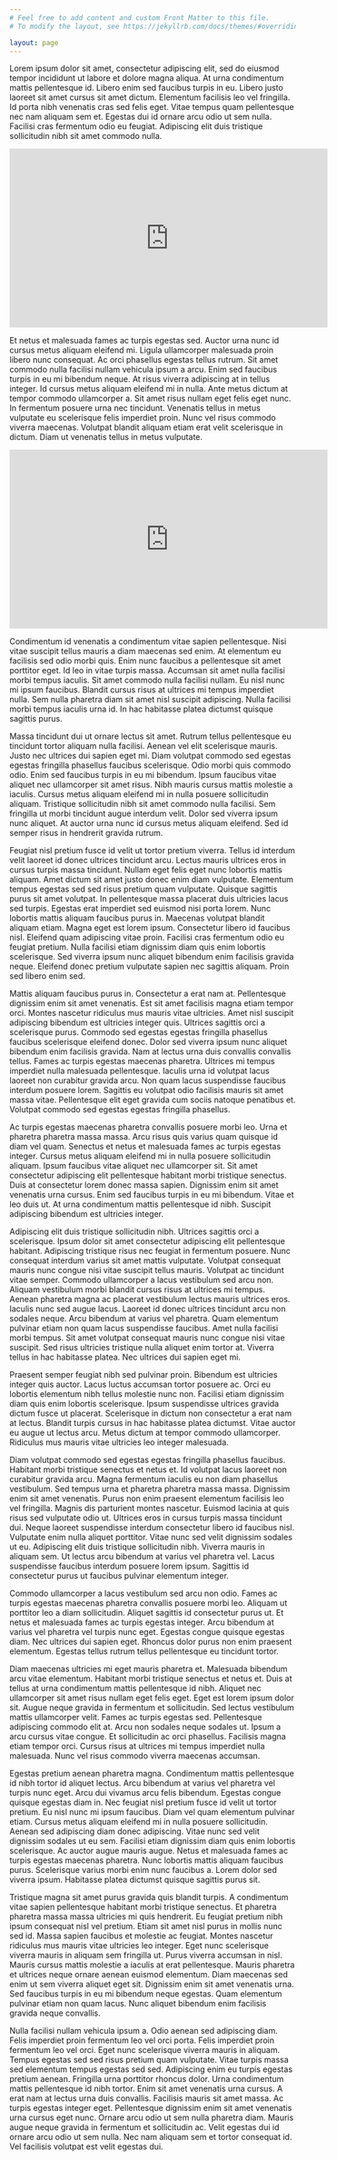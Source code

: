 ```yaml
---
# Feel free to add content and custom Front Matter to this file.
# To modify the layout, see https://jekyllrb.com/docs/themes/#overriding-theme-defaults

layout: page
---
```



Lorem ipsum dolor sit amet, consectetur adipiscing elit, sed do eiusmod
tempor incididunt ut labore et dolore magna aliqua. At urna condimentum
mattis pellentesque id. Libero enim sed faucibus turpis in eu. Libero
justo laoreet sit amet cursus sit amet dictum. Elementum facilisis leo
vel fringilla. Id porta nibh venenatis cras sed felis eget. Vitae tempus
quam pellentesque nec nam aliquam sem et. Egestas dui id ornare arcu
odio ut sem nulla. Facilisi cras fermentum odio eu feugiat. Adipiscing
elit duis tristique sollicitudin nibh sit amet commodo nulla.

<iframe width="560" height="315" src="https://www.youtube.com/embed/aul8yfJHu5o" frameborder="0" allow="accelerometer; autoplay; encrypted-media; gyroscope; picture-in-picture" allowfullscreen></iframe>

Et netus et malesuada fames ac turpis egestas sed. Auctor urna nunc id
cursus metus aliquam eleifend mi. Ligula ullamcorper malesuada proin
libero nunc consequat. Ac orci phasellus egestas tellus rutrum. Sit amet
commodo nulla facilisi nullam vehicula ipsum a arcu. Enim sed faucibus
turpis in eu mi bibendum neque. At risus viverra adipiscing at in tellus
integer. Id cursus metus aliquam eleifend mi in nulla. Ante metus dictum
at tempor commodo ullamcorper a. Sit amet risus nullam eget felis eget
nunc. In fermentum posuere urna nec tincidunt. Venenatis tellus in metus
vulputate eu scelerisque felis imperdiet proin. Nunc vel risus commodo
viverra maecenas. Volutpat blandit aliquam etiam erat velit scelerisque
in dictum. Diam ut venenatis tellus in metus vulputate.

<iframe width="560" height="315" src="https://www.youtube.com/embed/kHJ4occRZ4M" frameborder="0" allow="accelerometer; autoplay; encrypted-media; gyroscope; picture-in-picture" allowfullscreen></iframe>

Condimentum id venenatis a condimentum vitae sapien pellentesque. Nisi
vitae suscipit tellus mauris a diam maecenas sed enim. At elementum eu
facilisis sed odio morbi quis. Enim nunc faucibus a pellentesque sit
amet porttitor eget. Id leo in vitae turpis massa. Accumsan sit amet
nulla facilisi morbi tempus iaculis. Sit amet commodo nulla facilisi
nullam. Eu nisl nunc mi ipsum faucibus. Blandit cursus risus at ultrices
mi tempus imperdiet nulla. Sem nulla pharetra diam sit amet nisl
suscipit adipiscing. Nulla facilisi morbi tempus iaculis urna id. In hac
habitasse platea dictumst quisque sagittis purus.

Massa tincidunt dui ut ornare lectus sit amet. Rutrum tellus
pellentesque eu tincidunt tortor aliquam nulla facilisi. Aenean vel elit
scelerisque mauris. Justo nec ultrices dui sapien eget mi. Diam volutpat
commodo sed egestas egestas fringilla phasellus faucibus scelerisque.
Odio morbi quis commodo odio. Enim sed faucibus turpis in eu mi
bibendum. Ipsum faucibus vitae aliquet nec ullamcorper sit amet risus.
Nibh mauris cursus mattis molestie a iaculis. Cursus metus aliquam
eleifend mi in nulla posuere sollicitudin aliquam. Tristique
sollicitudin nibh sit amet commodo nulla facilisi. Sem fringilla ut
morbi tincidunt augue interdum velit. Dolor sed viverra ipsum nunc
aliquet. At auctor urna nunc id cursus metus aliquam eleifend. Sed id
semper risus in hendrerit gravida rutrum.

Feugiat nisl pretium fusce id velit ut tortor pretium viverra. Tellus id
interdum velit laoreet id donec ultrices tincidunt arcu. Lectus mauris
ultrices eros in cursus turpis massa tincidunt. Nullam eget felis eget
nunc lobortis mattis aliquam. Amet dictum sit amet justo donec enim diam
vulputate. Elementum tempus egestas sed sed risus pretium quam
vulputate. Quisque sagittis purus sit amet volutpat. In pellentesque
massa placerat duis ultricies lacus sed turpis. Egestas erat imperdiet
sed euismod nisi porta lorem. Nunc lobortis mattis aliquam faucibus
purus in. Maecenas volutpat blandit aliquam etiam. Magna eget est lorem
ipsum. Consectetur libero id faucibus nisl. Eleifend quam adipiscing
vitae proin. Facilisi cras fermentum odio eu feugiat pretium. Nulla
facilisi etiam dignissim diam quis enim lobortis scelerisque. Sed
viverra ipsum nunc aliquet bibendum enim facilisis gravida neque.
Eleifend donec pretium vulputate sapien nec sagittis aliquam. Proin sed
libero enim sed.

Mattis aliquam faucibus purus in. Consectetur a erat nam at.
Pellentesque dignissim enim sit amet venenatis. Est sit amet facilisis
magna etiam tempor orci. Montes nascetur ridiculus mus mauris vitae
ultricies. Amet nisl suscipit adipiscing bibendum est ultricies integer
quis. Ultrices sagittis orci a scelerisque purus. Commodo sed egestas
egestas fringilla phasellus faucibus scelerisque eleifend donec. Dolor
sed viverra ipsum nunc aliquet bibendum enim facilisis gravida. Nam at
lectus urna duis convallis convallis tellus. Fames ac turpis egestas
maecenas pharetra. Ultrices mi tempus imperdiet nulla malesuada
pellentesque. Iaculis urna id volutpat lacus laoreet non curabitur
gravida arcu. Non quam lacus suspendisse faucibus interdum posuere
lorem. Sagittis eu volutpat odio facilisis mauris sit amet massa vitae.
Pellentesque elit eget gravida cum sociis natoque penatibus et. Volutpat
commodo sed egestas egestas fringilla phasellus.

Ac turpis egestas maecenas pharetra convallis posuere morbi leo. Urna et
pharetra pharetra massa massa. Arcu risus quis varius quam quisque id
diam vel quam. Senectus et netus et malesuada fames ac turpis egestas
integer. Cursus metus aliquam eleifend mi in nulla posuere sollicitudin
aliquam. Ipsum faucibus vitae aliquet nec ullamcorper sit. Sit amet
consectetur adipiscing elit pellentesque habitant morbi tristique
senectus. Duis at consectetur lorem donec massa sapien. Dignissim enim
sit amet venenatis urna cursus. Enim sed faucibus turpis in eu mi
bibendum. Vitae et leo duis ut. At urna condimentum mattis pellentesque
id nibh. Suscipit adipiscing bibendum est ultricies integer.

Adipiscing elit duis tristique sollicitudin nibh. Ultrices sagittis orci
a scelerisque. Ipsum dolor sit amet consectetur adipiscing elit
pellentesque habitant. Adipiscing tristique risus nec feugiat in
fermentum posuere. Nunc consequat interdum varius sit amet mattis
vulputate. Volutpat consequat mauris nunc congue nisi vitae suscipit
tellus mauris. Volutpat ac tincidunt vitae semper. Commodo ullamcorper a
lacus vestibulum sed arcu non. Aliquam vestibulum morbi blandit cursus
risus at ultrices mi tempus. Aenean pharetra magna ac placerat
vestibulum lectus mauris ultrices eros. Iaculis nunc sed augue lacus.
Laoreet id donec ultrices tincidunt arcu non sodales neque. Arcu
bibendum at varius vel pharetra. Quam elementum pulvinar etiam non quam
lacus suspendisse faucibus. Amet nulla facilisi morbi tempus. Sit amet
volutpat consequat mauris nunc congue nisi vitae suscipit. Sed risus
ultricies tristique nulla aliquet enim tortor at. Viverra tellus in hac
habitasse platea. Nec ultrices dui sapien eget mi.

Praesent semper feugiat nibh sed pulvinar proin. Bibendum est ultricies
integer quis auctor. Lacus luctus accumsan tortor posuere ac. Orci eu
lobortis elementum nibh tellus molestie nunc non. Facilisi etiam
dignissim diam quis enim lobortis scelerisque. Ipsum suspendisse
ultrices gravida dictum fusce ut placerat. Scelerisque in dictum non
consectetur a erat nam at lectus. Blandit turpis cursus in hac habitasse
platea dictumst. Vitae auctor eu augue ut lectus arcu. Metus dictum at
tempor commodo ullamcorper. Ridiculus mus mauris vitae ultricies leo
integer malesuada.

Diam volutpat commodo sed egestas egestas fringilla phasellus faucibus.
Habitant morbi tristique senectus et netus et. Id volutpat lacus laoreet
non curabitur gravida arcu. Magna fermentum iaculis eu non diam
phasellus vestibulum. Sed tempus urna et pharetra pharetra massa massa.
Dignissim enim sit amet venenatis. Purus non enim praesent elementum
facilisis leo vel fringilla. Magnis dis parturient montes nascetur.
Euismod lacinia at quis risus sed vulputate odio ut. Ultrices eros in
cursus turpis massa tincidunt dui. Neque laoreet suspendisse interdum
consectetur libero id faucibus nisl. Vulputate enim nulla aliquet
porttitor. Vitae nunc sed velit dignissim sodales ut eu. Adipiscing elit
duis tristique sollicitudin nibh. Viverra mauris in aliquam sem. Ut
lectus arcu bibendum at varius vel pharetra vel. Lacus suspendisse
faucibus interdum posuere lorem ipsum. Sagittis id consectetur purus ut
faucibus pulvinar elementum integer.

Commodo ullamcorper a lacus vestibulum sed arcu non odio. Fames ac
turpis egestas maecenas pharetra convallis posuere morbi leo. Aliquam ut
porttitor leo a diam sollicitudin. Aliquet sagittis id consectetur purus
ut. Et netus et malesuada fames ac turpis egestas integer. Arcu bibendum
at varius vel pharetra vel turpis nunc eget. Egestas congue quisque
egestas diam. Nec ultrices dui sapien eget. Rhoncus dolor purus non enim
praesent elementum. Egestas tellus rutrum tellus pellentesque eu
tincidunt tortor.

Diam maecenas ultricies mi eget mauris pharetra et. Malesuada bibendum
arcu vitae elementum. Habitant morbi tristique senectus et netus et.
Duis at tellus at urna condimentum mattis pellentesque id nibh. Aliquet
nec ullamcorper sit amet risus nullam eget felis eget. Eget est lorem
ipsum dolor sit. Augue neque gravida in fermentum et sollicitudin. Sed
lectus vestibulum mattis ullamcorper velit. Fames ac turpis egestas sed.
Pellentesque adipiscing commodo elit at. Arcu non sodales neque sodales
ut. Ipsum a arcu cursus vitae congue. Et sollicitudin ac orci phasellus.
Facilisis magna etiam tempor orci. Cursus risus at ultrices mi tempus
imperdiet nulla malesuada. Nunc vel risus commodo viverra maecenas
accumsan.

Egestas pretium aenean pharetra magna. Condimentum mattis pellentesque
id nibh tortor id aliquet lectus. Arcu bibendum at varius vel pharetra
vel turpis nunc eget. Arcu dui vivamus arcu felis bibendum. Egestas
congue quisque egestas diam in. Nec feugiat nisl pretium fusce id velit
ut tortor pretium. Eu nisl nunc mi ipsum faucibus. Diam vel quam
elementum pulvinar etiam. Cursus metus aliquam eleifend mi in nulla
posuere sollicitudin. Aenean sed adipiscing diam donec adipiscing. Vitae
nunc sed velit dignissim sodales ut eu sem. Facilisi etiam dignissim
diam quis enim lobortis scelerisque. Ac auctor augue mauris augue. Netus
et malesuada fames ac turpis egestas maecenas pharetra. Nunc lobortis
mattis aliquam faucibus purus. Scelerisque varius morbi enim nunc
faucibus a. Lorem dolor sed viverra ipsum. Habitasse platea dictumst
quisque sagittis purus sit.

Tristique magna sit amet purus gravida quis blandit turpis. A
condimentum vitae sapien pellentesque habitant morbi tristique senectus.
Et pharetra pharetra massa massa ultricies mi quis hendrerit. Eu feugiat
pretium nibh ipsum consequat nisl vel pretium. Etiam sit amet nisl purus
in mollis nunc sed id. Massa sapien faucibus et molestie ac feugiat.
Montes nascetur ridiculus mus mauris vitae ultricies leo integer. Eget
nunc scelerisque viverra mauris in aliquam sem fringilla ut. Purus
viverra accumsan in nisl. Mauris cursus mattis molestie a iaculis at
erat pellentesque. Mauris pharetra et ultrices neque ornare aenean
euismod elementum. Diam maecenas sed enim ut sem viverra aliquet eget
sit. Dignissim enim sit amet venenatis urna. Sed faucibus turpis in eu
mi bibendum neque egestas. Quam elementum pulvinar etiam non quam lacus.
Nunc aliquet bibendum enim facilisis gravida neque convallis.

Nulla facilisi nullam vehicula ipsum a. Odio aenean sed adipiscing diam.
Felis imperdiet proin fermentum leo vel orci porta. Felis imperdiet
proin fermentum leo vel orci. Eget nunc scelerisque viverra mauris in
aliquam. Tempus egestas sed sed risus pretium quam vulputate. Vitae
turpis massa sed elementum tempus egestas sed sed. Adipiscing enim eu
turpis egestas pretium aenean. Fringilla urna porttitor rhoncus dolor.
Urna condimentum mattis pellentesque id nibh tortor. Enim sit amet
venenatis urna cursus. A erat nam at lectus urna duis convallis.
Facilisis mauris sit amet massa. Ac turpis egestas integer eget.
Pellentesque dignissim enim sit amet venenatis urna cursus eget nunc.
Ornare arcu odio ut sem nulla pharetra diam. Mauris augue neque gravida
in fermentum et sollicitudin ac. Velit egestas dui id ornare arcu odio
ut sem nulla. Nec nam aliquam sem et tortor consequat id. Vel facilisis
volutpat est velit egestas dui.


